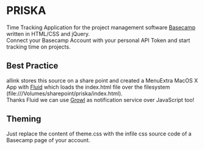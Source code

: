 PRISKA
======

Time Tracking Application for the project management software [Basecamp](http://www.basecamphq.com/) written in HTML/CSS and jQuery.  
Connect your Basecamp Account with your personal API Token and start tracking time on projects.

Best Practice
-------------

allink stores this source on a share point and created a MenuExtra MacOS X App with [Fluid](http://fluidapp.com/) which
loads the index.html file over the filesystem (file:///Volumes/sharepoint/priska/index.html).  
Thanks Fluid we can use [Growl](http://growl.info/) as notification service over JavaScript too!

Theming
-------

Just replace the content of theme.css with the infile css source code of a Basecamp page of your account. 